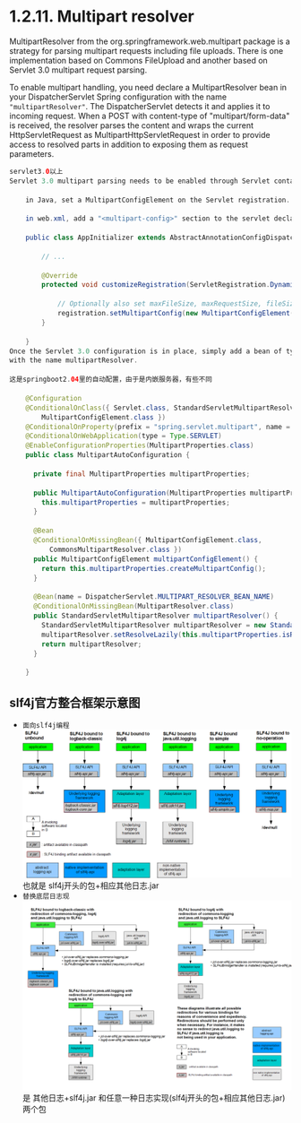 # 1.2.11. Multipart resolver

MultipartResolver from the org.springframework.web.multipart package is a strategy for parsing multipart requests including 
file uploads. There is one implementation based on Commons FileUpload and another based on Servlet 3.0 multipart request parsing.

To enable multipart handling, you need declare a MultipartResolver bean in your DispatcherServlet Spring configuration 
with the name `"multipartResolver"`. 
The DispatcherServlet detects it and applies it to incoming request. When a POST with content-type of "multipart/form-data" 
is received, the resolver parses the content 
and wraps the current HttpServletRequest as MultipartHttpServletRequest in order to provide access to resolved parts 
in addition to exposing them as request parameters.
```java
servlet3.0以上
Servlet 3.0 multipart parsing needs to be enabled through Servlet container configuration:

    in Java, set a MultipartConfigElement on the Servlet registration.

    in web.xml, add a "<multipart-config>" section to the servlet declaration.

    public class AppInitializer extends AbstractAnnotationConfigDispatcherServletInitializer {

        // ...

        @Override
        protected void customizeRegistration(ServletRegistration.Dynamic registration) {

            // Optionally also set maxFileSize, maxRequestSize, fileSizeThreshold
            registration.setMultipartConfig(new MultipartConfigElement("/tmp"));
        }

    }
Once the Servlet 3.0 configuration is in place, simply add a bean of type StandardServletMultipartResolver 
with the name multipartResolver.

这是springboot2.04里的自动配置，由于是内嵌服务器，有些不同

    @Configuration
    @ConditionalOnClass({ Servlet.class, StandardServletMultipartResolver.class,
        MultipartConfigElement.class })
    @ConditionalOnProperty(prefix = "spring.servlet.multipart", name = "enabled", matchIfMissing = true)
    @ConditionalOnWebApplication(type = Type.SERVLET)
    @EnableConfigurationProperties(MultipartProperties.class)
    public class MultipartAutoConfiguration {

      private final MultipartProperties multipartProperties;

      public MultipartAutoConfiguration(MultipartProperties multipartProperties) {
        this.multipartProperties = multipartProperties;
      }

      @Bean
      @ConditionalOnMissingBean({ MultipartConfigElement.class,
          CommonsMultipartResolver.class })
      public MultipartConfigElement multipartConfigElement() {
        return this.multipartProperties.createMultipartConfig();
      }

      @Bean(name = DispatcherServlet.MULTIPART_RESOLVER_BEAN_NAME)
      @ConditionalOnMissingBean(MultipartResolver.class)
      public StandardServletMultipartResolver multipartResolver() {
        StandardServletMultipartResolver multipartResolver = new StandardServletMultipartResolver();
        multipartResolver.setResolveLazily(this.multipartProperties.isResolveLazily());
        return multipartResolver;
      }

    }
```
slf4j官方整合框架示意图
--------
* `面向slf4j编程`![ss](concrete-bindings.png)
    也就是 slf4j开头的包+相应其他日志.jar
* `替换底层日志现`![ss](legacy.png)
    是 其他日志+slf4j.jar 和任意一种日志实现(slf4j开头的包+相应其他日志.jar)两个包
